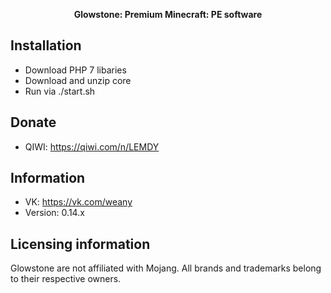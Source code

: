 <p align="center">
	<b>Glowstone: Premium Minecraft: PE software</b>
</p>

## Installation
- Download PHP 7 libaries
- Download and unzip core
- Run via ./start.sh

## Donate
- QIWI: https://qiwi.com/n/LEMDY

## Information
- VK: https://vk.com/weany
- Version: 0.14.x

## Licensing information
Glowstone are not affiliated with Mojang. All brands and trademarks belong to their respective owners.
